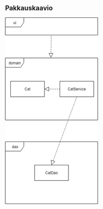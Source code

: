 ## Pakkauskaavio

![alt text](https://github.com/sumuh/ot-harjoitustyo/blob/master/dokumentaatio/pakkauskaavio.jpg)
